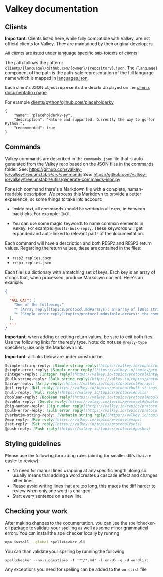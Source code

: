 # Valkey documentation

## Clients

**Important**:  Clients listed here, while fully compatible with Valkey, are not official clients for Valkey.
They are maintained by their original developers.

All clients are listed under language specific sub-folders of [clients](./clients)

The path follows the pattern: ``clients/{language}/github.com/{owner}/{repository}.json``.
The ``{language}`` component of the path is the path-safe representation
of the full language name which is mapped in [languages.json](./languages.json).

Each client's JSON object represents the details displayed on the [clients documentation page](https://valkey.io/docs/clients).

For example [clients/python/github.com/placeholderkv](./clients/python/github.com/placeholderkv/placeholderkv-py.json):

```
{
    "name": "placeholderkv-py",
    "description": "Mature and supported. Currently the way to go for Python.",
    "recommended": true
}
```

## Commands

Valkey commands are described in the `commands.json` file that is auto generated
from the Valkey repo based on the JSON files in the commands folder.
See: https://github.com/valkey-io/valkey/tree/unstable/src/commands
See: https://github.com/valkey-io/valkey/tree/unstable/utils/generate-commands-json.py

For each command there's a Markdown file with a complete, human-readable
description.
We process this Markdown to provide a better experience, so some things to take
into account:

*   Inside text, all commands should be written in all caps, in between
    backticks.
    For example: `INCR`.

*   You can use some magic keywords to name common elements in Valkey.
    For example: `@multi-bulk-reply`.
    These keywords will get expanded and auto-linked to relevant parts of the
    documentation.

Each command will have a description and both RESP2 and RESP3 return values.
Regarding the return values, these are contained in the files:

* `resp2_replies.json`
* `resp3_replies.json`

Each file is a dictionary with a matching set of keys. Each key is an array of strings that,
when processed, produce Markdown content. Here's an example:

```json
{
  ...
  "ACL CAT": [
    "One of the following:",
    "* [Array reply](topics/protocol.md#arrays): an array of [Bulk string reply](topics/protocol.md#bulk-strings) elements representing ACL categories or commands in a given category.",
    "* [Simple error reply](topics/protocol.md#simple-errors): the command returns an error if an invalid category name is given."
  ],
  ...
}
```

**Important**: when adding or editing return values, be sure to edit both files. Use the following
links for the reply type. Note: do not use `@reply-type` specifiers; use only the Markdown link.

**Important**: all links below are under construction.

```md
@simple-string-reply: [Simple string reply](https://valkey.io/topics/protocol#simple-strings)
@simple-error-reply: [Simple error reply](https://valkey.io/topics/protocol#simple-errors)
@integer-reply: [Integer reply](https://valkey.io/topics/protocol#integers)
@bulk-string-reply: [Bulk string reply](https://valkey.io/topics/protocol#bulk-strings)
@array-reply: [Array reply](https://valkey.io/topics/protocol#arrays)
@nil-reply: [Nil reply](https://valkey.io/topics/protocol#bulk-strings)
@null-reply: [Null reply](https://valkey.io/topics/protocol#nulls)
@boolean-reply: [Boolean reply](https://valkey.io/topics/protocol#booleans)
@double-reply: [Double reply](https://valkey.io/topics/protocol#doubles)
@big-number-reply: [Big number reply](https://valkey.io/topics/protocol#big-numbers)
@bulk-error-reply: [Bulk error reply](https://valkey.io/topics/protocol#bulk-errors)
@verbatim-string-reply: [Verbatim string reply](https://valkey.io/topics/protocol#verbatim-strings)
@map-reply: [Map reply](https://valkey.io/topics/protocol#maps)
@set-reply: [Set reply](https://valkey.io/topics/protocol#sets)
@push-reply: [Push reply](https://valkey.io/topics/protocol#pushes)
```

## Styling guidelines

Please use the following formatting rules (aiming for smaller diffs that are easier to review):

* No need for manual lines wrapping at any specific length,
  doing so usually means that adding a word creates a cascade effect and changes other lines.
* Please avoid writing lines that are too long,
  this makes the diff harder to review when only one word is changed.
* Start every sentence on a new line.


## Checking your work

After making changes to the documentation, you can use the [spellchecker-cli package](https://www.npmjs.com/package/spellchecker-cli)
to validate your spelling as well as some minor grammatical errors. You can install the spellchecker locally by running:

```bash
npm install --global spellchecker-cli
```

You can than validate your spelling by running the following

```
spellchecker --no-suggestions -f '**/*.md' -l en-US -q -d wordlist
```

Any exceptions you need for spelling can be added to the `wordlist` file.
